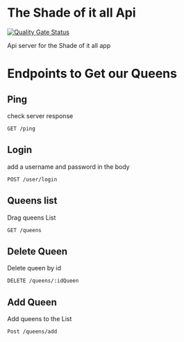 # The Shade of it all Api

[![Quality Gate Status](https://sonarcloud.io/api/project_badges/measure?project=isdi-coders-2023_Nary-Lozano-Final-Project-back-202304-bcn&metric=alert_status)](https://sonarcloud.io/summary/new_code?id=isdi-coders-2023_Nary-Lozano-Final-Project-back-202304-bcn)

Api server for the Shade of it all app

# Endpoints to Get our Queens

## Ping

check server response

```
GET /ping
```

## Login

add a username and password in the body

```
POST /user/login
```

## Queens list

Drag queens List

```
GET /queens
```

## Delete Queen

Delete queen by id

```
DELETE /queens/:idQueen
```

## Add Queen

Add queens to the List

```
Post /queens/add
```
